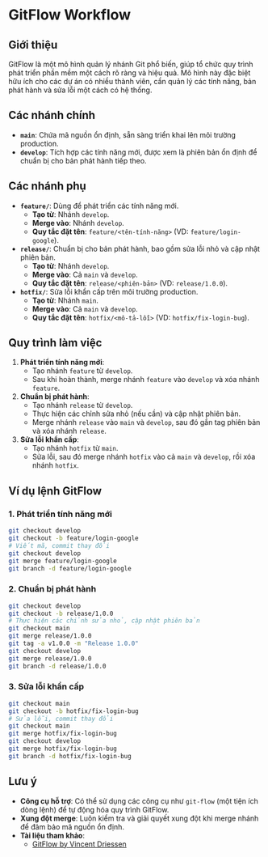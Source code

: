 # GitFlow Workflow

## Giới thiệu
GitFlow là một mô hình quản lý nhánh Git phổ biến, giúp tổ chức quy trình phát triển phần mềm một cách rõ ràng và hiệu quả. Mô hình này đặc biệt hữu ích cho các dự án có nhiều thành viên, cần quản lý các tính năng, bản phát hành và sửa lỗi một cách có hệ thống.

## Các nhánh chính
- **`main`**: Chứa mã nguồn ổn định, sẵn sàng triển khai lên môi trường production.
- **`develop`**: Tích hợp các tính năng mới, được xem là phiên bản ổn định để chuẩn bị cho bản phát hành tiếp theo.

## Các nhánh phụ
- **`feature/`**: Dùng để phát triển các tính năng mới.  
  - **Tạo từ**: Nhánh `develop`.  
  - **Merge vào**: Nhánh `develop`.  
  - **Quy tắc đặt tên**: `feature/<tên-tính-năng>` (VD: `feature/login-google`).  
- **`release/`**: Chuẩn bị cho bản phát hành, bao gồm sửa lỗi nhỏ và cập nhật phiên bản.  
  - **Tạo từ**: Nhánh `develop`.  
  - **Merge vào**: Cả `main` và `develop`.  
  - **Quy tắc đặt tên**: `release/<phiên-bản>` (VD: `release/1.0.0`).  
- **`hotfix/`**: Sửa lỗi khẩn cấp trên môi trường production.  
  - **Tạo từ**: Nhánh `main`.  
  - **Merge vào**: Cả `main` và `develop`.  
  - **Quy tắc đặt tên**: `hotfix/<mô-tả-lỗi>` (VD: `hotfix/fix-login-bug`).

## Quy trình làm việc
1. **Phát triển tính năng mới**:  
   - Tạo nhánh `feature` từ `develop`.  
   - Sau khi hoàn thành, merge nhánh `feature` vào `develop` và xóa nhánh `feature`.  
2. **Chuẩn bị phát hành**:  
   - Tạo nhánh `release` từ `develop`.  
   - Thực hiện các chỉnh sửa nhỏ (nếu cần) và cập nhật phiên bản.  
   - Merge nhánh `release` vào `main` và `develop`, sau đó gắn tag phiên bản và xóa nhánh `release`.  
3. **Sửa lỗi khẩn cấp**:  
   - Tạo nhánh `hotfix` từ `main`.  
   - Sửa lỗi, sau đó merge nhánh `hotfix` vào cả `main` và `develop`, rồi xóa nhánh `hotfix`.

## Ví dụ lệnh GitFlow
### 1. Phát triển tính năng mới
```bash
git checkout develop
git checkout -b feature/login-google
# Viết mã, commit thay đổi
git checkout develop
git merge feature/login-google
git branch -d feature/login-google
```

### 2. Chuẩn bị phát hành
```bash
git checkout develop
git checkout -b release/1.0.0
# Thực hiện các chỉnh sửa nhỏ, cập nhật phiên bản
git checkout main
git merge release/1.0.0
git tag -a v1.0.0 -m "Release 1.0.0"
git checkout develop
git merge release/1.0.0
git branch -d release/1.0.0
```

### 3. Sửa lỗi khẩn cấp
```bash
git checkout main
git checkout -b hotfix/fix-login-bug
# Sửa lỗi, commit thay đổi
git checkout main
git merge hotfix/fix-login-bug
git checkout develop
git merge hotfix/fix-login-bug
git branch -d hotfix/fix-login-bug
```

## Lưu ý
- **Công cụ hỗ trợ**: Có thể sử dụng các công cụ như `git-flow` (một tiện ích dòng lệnh) để tự động hóa quy trình GitFlow.
- **Xung đột merge**: Luôn kiểm tra và giải quyết xung đột khi merge nhánh để đảm bảo mã nguồn ổn định.
- **Tài liệu tham khảo**:  
  - [GitFlow by Vincent Driessen](https://nvie.com/posts/a-successful-git-branching-model/)